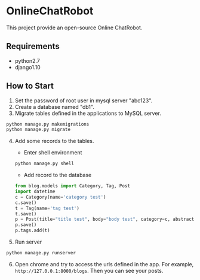 # OnlineChatRobot

This project provide an open-source Online ChatRobot. 

## Requirements

* python2.7
* django1.10

## How to Start
1. Set the password of root user in mysql server "abc123".
2. Create a database named "db1".
3. Migrate tables defined in the applications to MySQL server.
```bash
python manage.py makemigrations
python manage.py migrate
```
4. Add some records to the tables.
    * Enter shell environment
    ```bash
    python manage.py shell
    ```
    
    * Add record to the database
    ```python
    from blog.models import Category, Tag, Post
    import datetime
    c = Category(name='category test')
    c.save()
    t = Tag(name='tag test')
    t.save()
    p = Post(title="title test", body="body test", category=c, abstract="abstract test", create_time=datetime.datetime.now(), modified_time=datetime.datetime.now())
    p.save()
    p.tags.add(t)

    ```
5. Run server
```bash
python manage.py runserver
```

6. Open chrome and try to access the urls defined in the app. 
    For example, `http://127.0.0.1:8000/blogs`. 
    Then you can see your posts. 